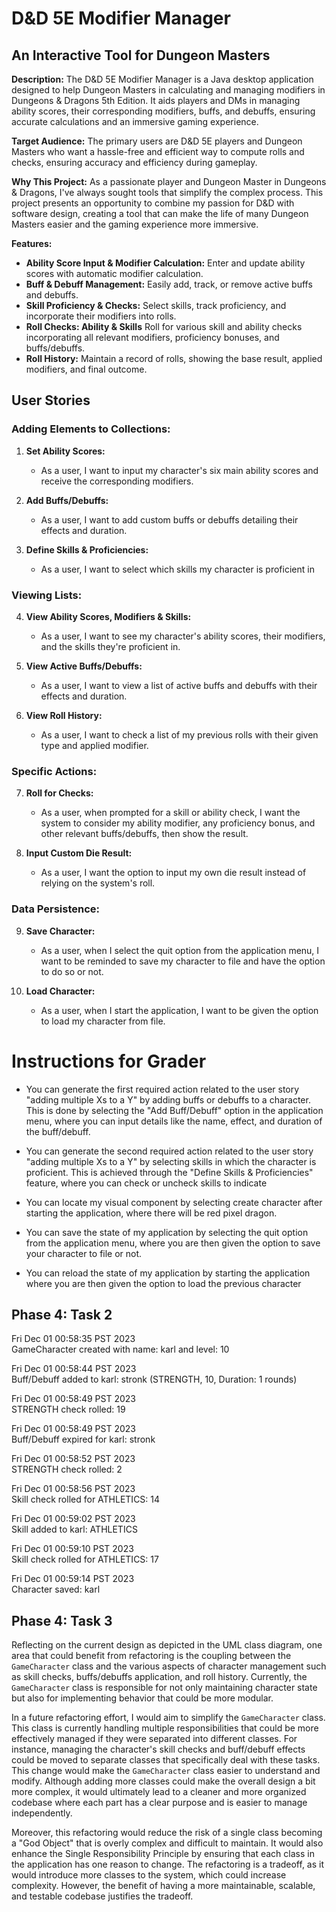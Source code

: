 
# D&D 5E Modifier Manager
## An Interactive Tool for Dungeon Masters

**Description:**
The D&D 5E Modifier Manager is a Java desktop application 
designed to help Dungeon Masters in calculating and 
managing modifiers in Dungeons & Dragons 5th Edition. 
It aids players and DMs in managing ability scores, 
their corresponding modifiers, buffs, and debuffs,
ensuring accurate calculations and an 
immersive gaming experience.


**Target Audience:**
The primary users are D&D 5E players and Dungeon Masters 
who want a hassle-free and efficient way to compute rolls 
and checks, ensuring accuracy and efficiency during 
gameplay.

**Why This Project:**
As a passionate player and Dungeon Master in Dungeons & 
Dragons, I've always sought tools that simplify the complex 
process. This project presents an opportunity 
to combine my passion for D&D with software design, creating 
a tool that can make the life of many Dungeon Masters easier 
and the gaming experience more immersive.


**Features:**
- **Ability Score Input & Modifier Calculation:** Enter and update ability scores with automatic modifier calculation.
- **Buff & Debuff Management:** Easily add, track, or remove active buffs and debuffs.
- **Skill Proficiency & Checks:** Select skills, track proficiency, and incorporate their modifiers into rolls.
- **Roll Checks: Ability & Skills** Roll for various skill and ability checks incorporating all relevant modifiers, proficiency bonuses, and buffs/debuffs.
- **Roll History:** Maintain a record of rolls, showing the base result, applied modifiers, and final outcome.

## User Stories


### Adding Elements to Collections:
1. **Set Ability Scores:**
    - As a user, I want to input my character's six main ability scores and receive the corresponding modifiers.

2. **Add Buffs/Debuffs:**
    - As a user, I want to add custom buffs or debuffs detailing their effects and duration.

3. **Define Skills & Proficiencies:**
    - As a user, I want to select which skills my character is proficient in

### Viewing Lists:
4. **View Ability Scores, Modifiers & Skills:**
    - As a user, I want to see my character's ability scores, their modifiers, and the skills they're proficient in.

5. **View Active Buffs/Debuffs:**
    - As a user, I want to view a list of active buffs and debuffs with their effects and duration.

6. **View Roll History:**
    - As a user, I want to check a list of my previous rolls with their given type and applied modifier.

### Specific Actions:
7. **Roll for Checks:**
    - As a user, when prompted for a skill or ability check, I want the system to consider my ability modifier, 
   any proficiency bonus, and other relevant buffs/debuffs, then show the result.

8. **Input Custom Die Result:**
    - As a user, I want the option to input my own die result instead of relying on the system's roll.

### Data Persistence:
9. **Save Character:**
    - As a user, when I select the quit option from the application menu, I want to be reminded to save my 
   character to file and have the option to do so or not.

10. **Load Character:**
    - As a user, when I start the application, I want to be given the option to load my character from file.

# Instructions for Grader

- You can generate the first required action related to the user story "adding multiple Xs to a Y" by adding buffs 
or debuffs to a character. This is done by selecting the "Add Buff/Debuff" option in the application menu, where you 
can input details like the name, effect, and duration of the buff/debuff.


- You can generate the second required action related to the user story "adding multiple Xs to a Y" by 
selecting skills in which the character is proficient. This is achieved through the "Define Skills 
& Proficiencies" feature, where you can check or uncheck skills to indicate


- You can locate my visual component by selecting create character after starting the application, where there will be
red pixel dragon. 


- You can save the state of my application by selecting the quit option from the application menu, where you are then
  given the option to save your character to file or not.


- You can reload the state of my application by starting the application where you are then given the option to load 
the previous character 

## Phase 4: Task 2

Fri Dec 01 00:58:35 PST 2023  
GameCharacter created with name: karl and level: 10

Fri Dec 01 00:58:44 PST 2023  
Buff/Debuff added to karl: stronk (STRENGTH, 10, Duration: 1 rounds)

Fri Dec 01 00:58:49 PST 2023  
STRENGTH check rolled: 19

Fri Dec 01 00:58:49 PST 2023  
Buff/Debuff expired for karl: stronk

Fri Dec 01 00:58:52 PST 2023  
STRENGTH check rolled: 2

Fri Dec 01 00:58:56 PST 2023  
Skill check rolled for ATHLETICS: 14

Fri Dec 01 00:59:02 PST 2023  
Skill added to karl: ATHLETICS

Fri Dec 01 00:59:10 PST 2023  
Skill check rolled for ATHLETICS: 17

Fri Dec 01 00:59:14 PST 2023  
Character saved: karl

## Phase 4: Task 3

Reflecting on the current design as depicted in the UML class diagram, one area that could benefit from 
refactoring is the coupling between the `GameCharacter` class and the various aspects of character 
management such as skill checks, buffs/debuffs application, and roll history. Currently, the `GameCharacter` 
class is responsible for not only maintaining character state but also for implementing behavior that could 
be more modular.

In a future refactoring effort, I would aim to simplify the `GameCharacter` class. This class is currently 
handling multiple responsibilities that could be more effectively managed if they were separated into different 
classes. For instance, managing the character's skill checks and buff/debuff effects could be moved to separate 
classes that specifically deal with these tasks. This change would make the `GameCharacter` class easier to 
understand and modify. Although adding more classes could make the overall design a bit more complex, it 
would ultimately lead to a cleaner and more organized codebase where each part has a clear purpose and is easier 
to manage independently.

Moreover, this refactoring would reduce the risk of a single class becoming a "God Object" that is overly 
complex and difficult to maintain. It would also enhance the Single Responsibility Principle by ensuring that 
each class in the application has one reason to change. The refactoring is a tradeoff, as it would introduce 
more classes to the system, which could increase complexity. However, the benefit of having a more maintainable, 
scalable, and testable codebase justifies the tradeoff.
